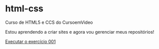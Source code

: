 # html-css
 Curso de HTML5 e CCS do CursoemVideo

 Estou aprendendo a criar sites e agora vou gerenciar meus repositórios!

<a href="hhtps://gustavoalfredov.github.io/html-css/exercicios/ex001/index.html"> Executar o exercício 001</a>